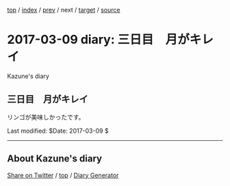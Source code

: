 [top](../index.html) 
 / [index](index.html) 
 / [prev](ig170308.html) 
 / next 
 / [target](https://kazune.github.io/diary/2017/ig170309.html) 
 / [source](https://github.com/kazune/diary/blob/master/2017/ig170309.src.md) 

2017-03-09 diary: 三日目　月がキレイ
=====================================================================================================
Kazune's diary

## 三日目　月がキレイ

リンゴが美味しかったです。

Last modified: $Date: 2017-03-09 $


----------------------------------------------------------------------------------------------------

## About Kazune's diary

[Share on Twitter](https://twitter.com/intent/tweet?hashtags=igapyon%2Cdiary%2C%E3%81%84%E3%81%8C%E3%81%B4%E3%82%87%E3%82%93&text=%E4%B8%89%E6%97%A5%E7%9B%AE%E3%80%80%E6%9C%88%E3%81%8C%E3%82%AD%E3%83%AC%E3%82%A4&url=https%3A%2F%2Fkazune.github.io%2Fdiary%2F2017%2Fig170309.html) / [top](../index.html) / [Diary Generator](https://github.com/igapyon/igapyonv3)

